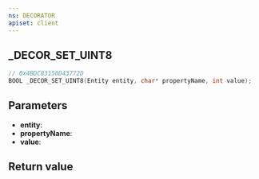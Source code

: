```yaml
---
ns: DECORATOR
apiset: client
---
```

## _DECOR_SET_UINT8

```c
// 0x4BDC83150D43772D
BOOL _DECOR_SET_UINT8(Entity entity, char* propertyName, int value);
```


## Parameters
* **entity**:
* **propertyName**:
* **value**:

## Return value